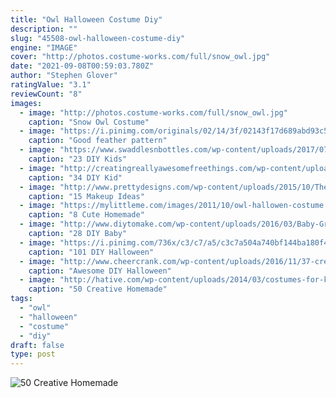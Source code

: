 ```yaml
---
title: "Owl Halloween Costume Diy"
description: ""
slug: "45508-owl-halloween-costume-diy"
engine: "IMAGE"
cover: "http://photos.costume-works.com/full/snow_owl.jpg"
date: "2021-09-08T00:59:03.780Z"
author: "Stephen Glover"
ratingValue: "3.1"
reviewCount: "8"
images:
  - image: "http://photos.costume-works.com/full/snow_owl.jpg"
    caption: "Snow Owl Costume"
  - image: "https://i.pinimg.com/originals/02/14/3f/02143f17d689abd93c5518aa30665477.jpg"
    caption: "Good feather pattern"
  - image: "https://www.swaddlesnbottles.com/wp-content/uploads/2017/07/jelly.jpg"
    caption: "23 DIY Kids"
  - image: "http://creatingreallyawesomefreethings.com/wp-content/uploads/2012/05/il_570xN.2657555281.jpg"
    caption: "34 DIY Kid"
  - image: "http://www.prettydesigns.com/wp-content/uploads/2015/10/The-Purge-Makeup.jpg"
    caption: "15 Makeup Ideas"
  - image: "https://mylittleme.com/images/2011/10/owl-hallowen-costume.jpg"
    caption: "8 Cute Homemade"
  - image: "http://www.diytomake.com/wp-content/uploads/2016/03/Baby-Groot-DIY-Costume.jpg"
    caption: "28 DIY Baby"
  - image: "https://i.pinimg.com/736x/c3/c7/a5/c3c7a504a740bf144ba180f416b01036--homemade-halloween-diy-halloween-costumes.jpg"
    caption: "101 DIY Halloween"
  - image: "http://www.cheercrank.com/wp-content/uploads/2016/11/37-creative-homemade-halloween-costume.jpg"
    caption: "Awesome DIY Halloween"
  - image: "http://hative.com/wp-content/uploads/2014/03/costumes-for-kids/5-statue-of-liberty-costume.jpg"
    caption: "50 Creative Homemade"
tags:
  - "owl"
  - "halloween"
  - "costume"
  - "diy"
draft: false
type: post
---
```



![50 Creative Homemade](http://hative.com/wp-content/uploads/2014/03/costumes-for-kids/5-statue-of-liberty-costume.jpg "50 Creative Homemade")


<!--inArticleAds-->

<!--galleryOne-->


<!--inArticleAds-->

<!--galleryTwo-->


<!--galleryThree-->

